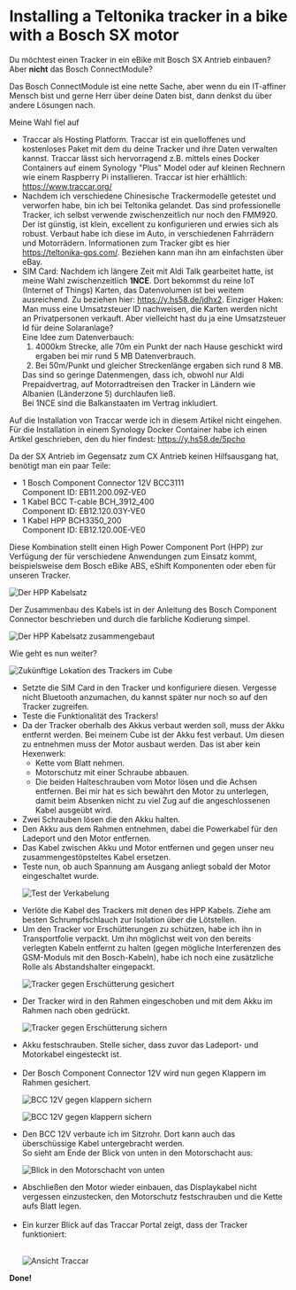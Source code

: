 # Installing a Teltonika tracker in a bike with a Bosch SX motor

<p>Du möchtest einen Tracker in ein eBike mit Bosch SX Antrieb einbauen? Aber <strong>nicht</strong> das Bosch ConnectModule?</p>

<p>Das Bosch ConnectModule ist eine nette Sache, aber wenn du ein IT-affiner Mensch bist und gerne Herr über deine Daten bist, dann denkst du über andere Lösungen nach.</p>

<p>Meine Wahl fiel auf </p>

<ul class="wp-block-list"><!-- wp:list-item -->
<li>Traccar als Hosting Platform. Traccar ist ein quelloffenes und kostenloses Paket mit dem du deine Tracker und ihre Daten verwalten kannst. Traccar lässt sich hervorragend z.B. mittels eines Docker Containers auf einem Synology "Plus" Model oder auf kleinen Rechnern wie einem Raspberry Pi installieren. Traccar ist hier erhältlich: <a href="https://y.hs58.de/wu049" target="_blank" rel="noreferrer noopener">https://www.traccar.org/</a></li>

<li>Nachdem ich verschiedene Chinesische Trackermodelle getestet und verworfen habe, bin ich bei Teltonika gelandet. Das sind professionelle Tracker, ich selbst verwende zwischenzeitlich nur noch den FMM920. Der ist günstig, ist klein, excellent zu konfigurieren und erwies sich als robust. Verbaut habe ich diese im Auto, in verschiedenen Fahrrädern und Motorrädern. Informationen zum Tracker gibt es hier <a href="https://y.hs58.de/czbgl" target="_blank" rel="noreferrer noopener">https://teltonika-gps.com/</a>. Beziehen kann man ihn am einfachsten über eBay.</li>

<li>SIM Card: Nachdem ich längere Zeit mit Aldi Talk gearbeitet hatte, ist meine Wahl zwischenzeitlich <strong>1NCE</strong>. Dort bekommst du reine IoT (Internet of Things) Karten, das Datenvolumen ist bei weitem ausreichend. Zu beziehen hier: <a href="https://y.hs58.de/jdhx2">https://y.hs58.de/jdhx2</a>. Einziger Haken: Man muss eine Umsatzsteuer ID nachweisen, die Karten werden nicht an Privatpersonen verkauft. Aber vielleicht hast du ja eine Umsatzsteuer Id für deine Solaranlage?<br/>
Eine Idee zum Datenverbauch: 
<ol>
<li>4000km Strecke, alle 70m ein Punkt der nach Hause geschickt wird ergaben bei mir rund 5 MB Datenverbrauch.</li>
<li>Bei 50m/Punkt und gleicher Streckenlänge ergaben sich rund 8 MB. </li>
</ol>
Das sind so geringe Datenmengen, dass ich, obwohl nur Aldi Prepaidvertrag, auf Motorradtreisen den Tracker in Ländern wie Albanien (Länderzone 5) durchlaufen ließ. <br/>
Bei 1NCE sind die Balkanstaaten im Vertrag inkludiert. 
</li>
</ul>

<p>Auf die Installation von Traccar werde ich in diesem Artikel nicht eingehen. Für die Installation in einem Synology Docker Container habe ich einen Artikel geschrieben, den du hier findest: <a href="https://motorradtouren.de/coding-stuff/traccar/synology-docker-install-traccar-server/">https://y.hs58.de/5pcho</a></p>

<p>Da der SX Antrieb im Gegensatz zum CX Antrieb keinen Hilfsausgang hat, benötigt man ein paar Teile: </p>

<ul class="wp-block-list">
<li>1 Bosch Component Connector 12V BCC3111 <br>Component ID: EB11.200.09Z-VE0</li>
<li>1 Kabel BCC T-cable BCH_3912_400 <br>Component ID: EB12.120.03Y-VE0</li>
<li>1 Kabel HPP BCH3350_200<br>Component ID: EB12.120.00E-VE0</li>
</ul>

<p>Diese Kombination stellt einen High Power Component Port (HPP) zur Verfügung der für verschiedene Anwendungen zum Einsatz kommt, beispielsweise dem Bosch eBike ABS, eShift Komponenten oder eben für unseren Tracker.</p>

![Der HPP Kabelsatz](./images/Kabelsatz_HPP.jpg)

<p>Der Zusammenbau des Kabels ist in der Anleitung des Bosch Component Connector beschrieben und durch die farbliche Kodierung simpel.</p>


![Der HPP Kabelsatz zusammengebaut](./images/HPP_Kabelsatz_zusammengebaut.jpg)


<p>Wie geht es nun weiter?</p>

![Zukünftige Lokation des Trackers im Cube](./images/Cube_mit_Lokation_des_Trackers.jpg)

<p>
<ul>
<li>Setzte die SIM Card in den Tracker und konfiguriere diesen. Vergesse nicht Bluetooth anzumachen, du kannst später nur noch so auf den Tracker zugreifen.</li>
<li>Teste die Funktionalität des Trackers! </li>

<li>Da der Tracker oberhalb des Akkus verbaut werden soll, muss der Akku entfernt werden. Bei meinem Cube ist der Akku fest verbaut. Um diesen zu entnehmen muss der Motor ausbaut werden. Das ist aber kein Hexenwerk: 
<ul>
<li>Kette vom Blatt nehmen.</li>
<li>Motorschutz mit einer Schraube abbauen. </li>
<li>Die beiden Halteschrauben vom Motor lösen und die Achsen entfernen. Bei mir hat es sich bewährt den Motor zu unterlegen, damit beim Absenken nicht zu viel Zug auf die angeschlossenen Kabel ausgeübt wird.</li>
</ul>
<li>Zwei Schrauben lösen die den Akku halten.</li>
<li>Den Akku aus dem Rahmen entnehmen, dabei die Powerkabel für den Ladeport und den Motor entfernen. </li>
<li>Das Kabel zwischen Akku und Motor entfernen und gegen unser neu zusammengestöpsteltes Kabel ersetzen. </li>
<li>Teste nun, ob auch Spannung am Ausgang anliegt sobald der Motor eingeschaltet wurde.</li>

![Test der Verkabelung](./images/Kabelsatz_einverkabeln.jpg)

<li>Verlöte die Kabel des Trackers mit denen des HPP Kabels. Ziehe am besten Schrumpfschlauch zur Isolation über die Lötstellen.</li>

<li>Um den Tracker vor Erschütterungen zu schützen, habe ich ihn in Transportfolie verpackt. Um ihn möglichst weit von den bereits verlegten Kabeln entfernt zu halten (gegen mögliche Interferenzen des GSM-Moduls mit den Bosch-Kabeln), habe ich noch eine zusätzliche Rolle als Abstandshalter eingepackt.<br/></li>

![Tracker gegen Erschütterung gesichert](./images/Tracker_eingepackt.jpg)

<li>Der Tracker wird in den Rahmen eingeschoben und mit dem Akku im Rahmen nach oben gedrückt.<br/></li>

![Tracker gegen Erschütterung sichern](./images/Tracker_wird_in_den_Rahmen_eingeschoben.jpg)

<li>Akku festschrauben. Stelle sicher, dass zuvor das Ladeport- und Motorkabel eingesteckt ist.<br/> <br/></li>

<li>Der Bosch Component Connector 12V wird nun gegen Klappern im Rahmen gesichert.</li>

![BCC 12V gegen klappern sichern](./images/BCC_12V_gegen_klappern_sichern_01.jpg)

![BCC 12V gegen klappern sichern](./images/BCC_12V_gegen_klappern_sichern_02.jpg)


<li>Den BCC 12V verbaute ich im Sitzrohr. Dort kann auch das überschüssige Kabel untergebracht werden.
<br/>
So sieht am Ende der Blick von unten in den Motorschacht aus:
</li>

![Blick in den Motorschacht von unten](./images/Blick_in_den_Motorschacht_von_unten.jpg)

<li>Abschließen den Motor wieder einbauen, das Displaykabel nicht vergessen einzustecken, den Motorschutz festschrauben und die Kette aufs Blatt legen.<br/><br/></li>
 </li>

<li>Ein kurzer Blick auf das Traccar Portal zeigt, dass der Tracker funktioniert:<br/><br/></li>

![Ansicht Traccar](./images/ansicht_traccar.jpg)

</ul>
<strong>Done!</strong>
</p>


